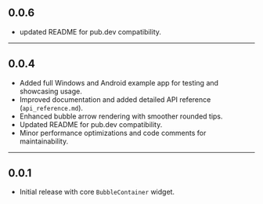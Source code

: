 ## 0.0.6

* updated README for pub.dev compatibility.

---

## 0.0.4

* Added full Windows and Android example app for testing and showcasing usage.
* Improved documentation and added detailed API reference (`api_reference.md`).
* Enhanced bubble arrow rendering with smoother rounded tips.
* Updated README for pub.dev compatibility.
* Minor performance optimizations and code comments for maintainability.

---

## 0.0.1

* Initial release with core `BubbleContainer` widget.

